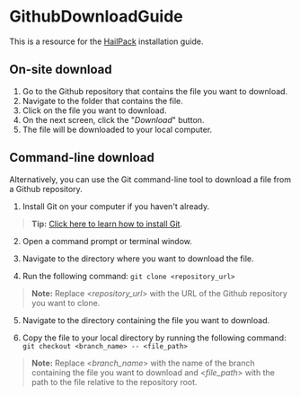 # GithubDownloadGuide
This is a resource for the [HailPack](https://github.com/BodenMcHale/HailPack/blob/trunk/README.md) installation guide.

## On-site download
 1. Go to the Github repository that contains the file you want to download.
 2. Navigate to the folder that contains the file.
 3. Click on the file you want to download.
 4. On the next screen, click the "_Download_" button.
 5. The file will be downloaded to your local computer.

## Command-line download
Alternatively, you can use the Git command-line tool to download a file from a Github repository.
 1. Install Git on your computer if you haven't already.

 > **Tip:** [Click here to learn how to install Git]([https://github.com/BodenMcHale/DownloadFileInstructions/blob/trunk/README.md](https://github.com/git-guides/install-git)).
 
 2. Open a command prompt or terminal window.
 
 3. Navigate to the directory where you want to download the file.
 
 4. Run the following command: ```git clone <repository_url>```

> **Note:** Replace <_repository_url_> with the URL of the Github repository you want to clone.
 
 5. Navigate to the directory containing the file you want to download.
 
 6. Copy the file to your local directory by running the following command: ```git checkout <branch_name> -- <file_path>```
 
 > **Note:** Replace <_branch_name_> with the name of the branch containing the file you want to download and <_file_path_> with the path to the file relative to the repository root.

